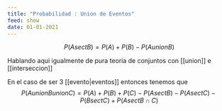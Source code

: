 ```yaml
---
title: "Probabilidad : Union de Eventos"
feed: show
date: 01-01-2021
---
```


$$P(A sect B)=P(A)+P(B)-P(A union B)$$

Hablando aqui igualmente de pura teoria de conjuntos con [[union]] e [[interseccion]]

En el caso de ser 3 [[evento|eventos]] entonces tenemos que  $$P(A union B union C) = P(A) + P(B) + P(C) −P(A sect B) − P(A sect C) − P(B sect C) +P(A sect B ∩ C)$$ 

